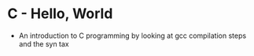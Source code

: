 # C - Hello, World
 - An introduction to C programming by looking at gcc compilation steps and the syn tax
